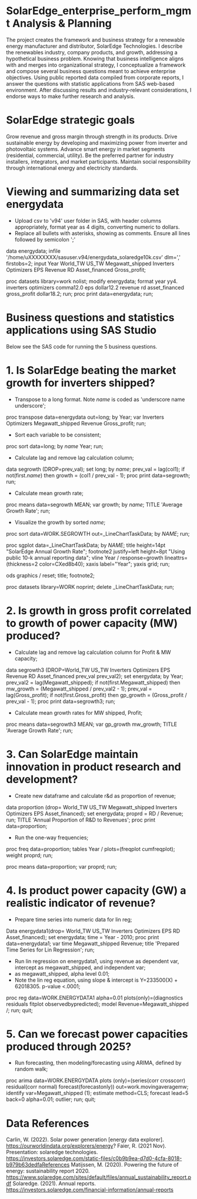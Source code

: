 # SolarEdge_enterprise_perform_mgmt Analysis & Planning
The project creates the framework and business strategy for a renewable energy manufacturer and distributor, SolarEdge Technologies. I describe the renewables industry, company products, and growth, addressing a hypothetical business problem. Knowing that business intelligence aligns with and merges into organizational strategy, I conceptualize a framework and compose several business questions meant to achieve enterprise objectives. Using public reported data compiled from corporate reports, I answer the questions with statistic applications from SAS web-based environment. After discussing results and industry-relevant considerations, I endorse ways to make further research and analysis.

# SolarEdge strategic goals
Grow revenue and gross margin through strength in its products.
Drive sustainable energy by developing and maximizing power from inverter and photovoltaic systems.
Advance smart energy in market segments (residential, commercial, utility).
Be the preferred partner for industry installers, integrators, and market participants.
Maintain social responsibility through international energy and electricity standards.

# Viewing and summarizing data set energydata
* Upload csv to 'v94' user folder in SAS, with header columns appropriately, format year as 4 digits, converting numeric to dollars.
* Replace all bullets with asterisks, showing as comments. Ensure all lines followed by semicolon ';'

data energydata;
	infile '/home/uXXXXXXXX/sasuser.v94/energydata_solaredge10k.csv' dlm=',' firstobs=2;
	input Year World_TW US_TW Megawatt_shipped Inverters Optimizers EPS Revenue RD Asset_financed Gross_profit;

proc datasets library=work nolist;
    modify energydata;
    format year yy4.
    	inverters optimizers comma12.0
		eps dollar12.2
		revenue rd asset_financed gross_profit dollar18.2;
run;
proc print data=energydata;
run;

# Business questions and statistics applications using SAS Studio
Below see the SAS code for running the 5 business questions.

# 1. Is SolarEdge beating the market growth for inverters shipped?
* Transpose to a long format. Note _name_ is coded as 'underscore name underscore';

proc transpose data=energydata out=long;
by Year;
var Inverters Optimizers Megawatt_shipped Revenue Gross_profit;
run;

* Sort each variable to be consistent;

proc sort data=long;
by _name_ Year;
run;

* Calculate lag and remove lag calculation column;

data segrowth (DROP=prev_val);
set long;
by _name_;
prev_val = lag(col1);
if not(first._name_) then growth = (col1 / prev_val - 1);
proc print data=segrowth;
run;

* Calculate mean growth rate;

proc means data=segrowth MEAN;
var growth;
by _name_;
TITLE 'Average Growth Rate';
run;

* Visualize the growth by sorted _name_;

proc sort data=WORK.SEGROWTH out=_LineChartTaskData;
	by _NAME_;
run;

proc sgplot data=_LineChartTaskData;
	by _NAME_;
	title height=14pt "SolarEdge Annual Growth Rate";
	footnote2 justify=left height=8pt "Using public 10-k annual reporting data";
	vline Year / response=growth lineattrs=(thickness=2 color=CXed8b40);
	xaxis label="Year";
	yaxis grid;
run;

ods graphics / reset;
title;
footnote2;

proc datasets library=WORK noprint;
	delete _LineChartTaskData;
	run;

# 2.	Is growth in gross profit correlated to growth of power capacity (MW) produced?
* Calculate lag and remove lag calculation column for Profit & MW capacity;

data segrowth3 (DROP=World_TW US_TW Inverters Optimizers EPS Revenue RD Asset_financed prev_val prev_val2);
set energydata;
by Year;
prev_val2 = lag(Megawatt_shipped);
if not(first.Megawatt_shipped) then mw_growth = (Megawatt_shipped / prev_val2 - 1);
prev_val = lag(Gross_profit);
if not(first.Gross_profit) then gp_growth = (Gross_profit / prev_val - 1);
proc print data=segrowth3;
run;

* Calculate mean growth rates for MW shipped, Profit;

proc means data=segrowth3 MEAN;
var gp_growth mw_growth;
TITLE 'Average Growth Rate';
run;

# 3.	Can SolarEdge maintain innovation in product research and development?
* Create new dataframe and calculate r&d as proportion of revenue;

data proportion (drop= World_TW US_TW Megawatt_shipped Inverters Optimizers EPS Asset_financed);
set energydata;
proprd = RD / Revenue;
run;
TITLE 'Annual Proportion of R&D to Revenues';
proc print data=proportion;

* Run the one-way frequencies;

proc freq data=proportion;
	tables Year / plots=(freqplot cumfreqplot);
	weight proprd;
run;

proc means data=proportion;
var proprd;
run;

# 4.	Is product power capacity (GW) a realistic indicator of revenue?
* Prepare time series into numeric data for lin reg;

Data energydata1(drop= World_TW US_TW Inverters Optimizers EPS RD Asset_financed);
 set energydata;
   time = Year - 2010;
proc print data=energydata1;
   var time Megawatt_shipped Revenue;
   title 'Prepared Time Series for Lin Regression';
run;

* Run lin regression on energydata1, using revenue as dependent var, intercept as megawatt_shipped, and independent var;
* as megawatt_shipped, alpha level 0.01;
* Note the lin reg equation, using slope & intercept is Y=233500(X) + 62018305. p-value <.0001;

proc reg data=WORK.ENERGYDATA1 alpha=0.01 plots(only)=(diagnostics residuals 
		fitplot observedbypredicted);
	model Revenue=Megawatt_shipped /;
	run;
quit;

# 5.  Can we forecast power capacities produced through 2025?
* Run forecasting, then modeling/forecasting using ARIMA, defined by random walk;

proc arima data=WORK.ENERGYDATA plots
    (only)=(series(corr crosscorr) residual(corr normal) 
		forecast(forecastonly)) out=work.movingaveragemw;
	identify var=Megawatt_shipped (1);
	estimate method=CLS;
	forecast lead=5 back=0 alpha=0.01;
	outlier;
	run;
quit;

# Data References
Carlin, W. (2022). Solar power generation [energy data explorer]. https://ourworldindata.org/explorers/energy? 
Faier, R. (2021 Nov). Presentation: solaredge technologies. https://investors.solaredge.com/static-files/c0b9b9ea-d7d0-4cfa-8018-b979b63dedfaReferences 
Matijssen, M. (2020). Powering the future of energy: sustainability report 2020. https://www.solaredge.com/sites/default/files/annual_sustainability_report.pdf 
Solaredge. (2021). Annual reports. https://investors.solaredge.com/financial-information/annual-reports 
